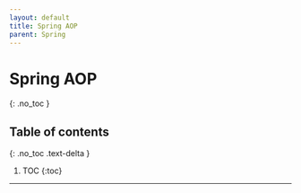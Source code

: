 ```yaml
---
layout: default
title: Spring AOP
parent: Spring
---
```


# Spring AOP
{: .no_toc }

## Table of contents
{: .no_toc .text-delta }

1. TOC
{:toc}

---
